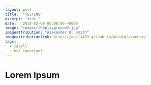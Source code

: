 ```yaml
---
layout: post
title:  "TESTING"
excerpt: "test."
date:   2018-02-09 06:00:00 +0000
image: "images/theplayground2.jpg"
imageattribution: "Alexander O. Smith"
imageattributionlink: https://aos11409.github.io/AboutAlexander/
tags:
  - jekyll
  - not important
---
```


# Lorem Ipsum
